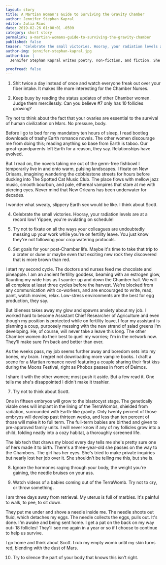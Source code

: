 ```yaml
---
layout: story
title: A Martian Woman's Guide to Surviving the Gravity Chamber
author: Jennifer Stephan Kapral
editor: Julia Rios
date: 2019-02-26 01:00:01 -0500
category: short story
permalink: a-martian-womans-guide-to-surviving-the-gravity-chamber
published: false
teaser: "Celebrate the small victories. Hooray, your radiation levels are at a record low! Yippee, you're ovulating on schedule!"
author-img: jennifer-stephan-kapral.jpg
author-bio: |
  Jennifer Stephan Kapral writes poetry, non-fiction, and fiction. She was born in the shadows of steel mills in Western PA and studied creative non-fiction at the University of Pittsburgh. Her work has also appeared in _The Arcanist_ and _Flash Fiction Magazine_, and she is forever at work on her unfinished novels. She resides in Houston, TX, exploring the bayous with her husband, daughter, and two dogs. Visit her at [thegreenquill.org](http://www.thegreenquill.org). 

proofread: false
---
```


1. Shit twice a day instead of once and watch everyone freak out over your fiber intake. It makes life more interesting for the Chamber Nurses.

2. Keep busy by reading the status updates of other Chamber women. Judge them mercilessly. Can you believe #7 only has 10 follicles growing?

Try not to think about the fact that your ovaries are essential to the survival of human civilization on Mars. No pressure, body.

Before I go to bed for my mandatory ten hours of sleep, I read bootleg downloads of trashy Earth romance novels. The other women discourage me from doing this; reading anything so base from Earth is taboo. Our great-grandparents left Earth for a reason, they say. Relationships have evolved.

But I read on, the novels taking me out of the germ-free fishbowl I temporarily live in and onto warm, pulsing landscapes. I fixate on New Orleans, imagining wandering the cobblestone streets for hours before ducking into The Spotted Cat Music Club. The place flows with mellow jazz music, smooth bourbon, and pale, ethereal vampires that stare at me with piercing eyes. Never mind that New Orleans has been underwater for decades.

I wonder what sweaty, slippery Earth sex would be like. I think about Scott.

4. Celebrate the small victories. Hooray, your radiation levels are at a record low! Yippee, you're ovulating on schedule!

5. Try not to fixate on all the ways your colleagues are undoubtedly messing up your work while you're on fertility leave. You just know they're not following your crop watering protocols.

6. Set goals for your post-Chamber life. Maybe it's time to take that trip to a crater or dune or maybe even that exciting new rock they discovered that is more brown than red.

I start my second cycle. The doctors and nurses feed me chocolate and pineapple. I am an ancient fertility goddess, beaming with an estrogen glow, flaunting my wide hips as I saunter up and down the Chamber hall. 
We will all complete at least three cycles before the harvest. We're blocked from any communication with co-workers, and are encouraged to write, read, paint, watch movies, relax. Low-stress environments are the best for egg production, they say.

But idleness takes away my glow and spawns anxiety about my job. I worked hard to become Assistant Chief Researcher of Agriculture and even though my position is protected while on fertility leave, I fear my assistant is planning a coup, purposely messing with the new strand of salad greens I'm developing. He, of course, will never take a leave this long. The other Chamber women do their best to quell my worries; I'm in the network now. They'll make sure I'm back and better than ever.

As the weeks pass, my job seems further away and boredom sets into my bones, my brain. I regret not downloading more vampire books. I draft a scene for a Martian romance novel featuring a couple sharing their first kiss during the Moons Festival, right as Phobos passes in front of Deimos.

I share it with the other women; most push it aside. But a few read it. One tells me she's disappointed I didn't make it trashier.

7. Try not to think about Scott.

One in fifteen embryos will grow to the blastocyst stage. The genetically viable ones will implant in the lining of the TerraWombs, shielded from radiation, surrounded with Earth-like gravity. Only twenty percent of those embryos will develop past thirteen weeks, and less than ten percent of those will make it to full term. The full-term babies are birthed and given to pre-approved family units. I will never know if any of my follicles grow into a child, folding neatly into a cozy habitat, a thoroughly screened life.

The lab tech that draws my blood every day tells me she's pretty sure one of hers made it to birth. There's a three-year-old she passes on the way to the Chambers. The girl has her eyes. She's tried to make private inquiries but nearly lost her job over it. She shouldn't be telling me this, but she is.

8. Ignore the hormones raging through your body, the weight you're gaining, the needle bruises on your ass.

9. Watch videos of a babies coming out of the TerraWomb. Try not to cry, or throw something.
   
I am three days away from retrieval. My uterus is full of marbles. It's painful to walk, to pee, to sit down.

They put me under and shove a needle inside me. The needle shoots out fluid, which detaches my eggs. The needle collects the eggs, pulls out. It's done. 
I'm awake and being sent home. I get a pat on the back on my way out- 18 follicles! They'll see me again in a year or so if I choose to continue to help us survive.
 
I go home and think about Scott. I rub my empty womb until my skin turns red, blending with the dust of Mars. 

10. Try to silence the part of your body that knows this isn't right.
